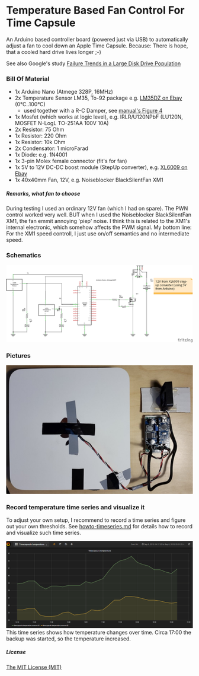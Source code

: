 # Temperature Based Fan Control For Time Capsule

An Arduino based controller board (powered just via USB) to automatically adjust
a fan to cool down an Apple Time Capsule.
Because: There is hope, that a cooled hard drive lives longer ;-)

See also Google's study [Failure Trends in a Large Disk Drive Population](http://static.googleusercontent.com/media/research.google.com/en/archive/disk_failures.pdf)

### Bill Of Material

* 1x Arduino Nano (Atmege 328P, 16MHz)
* 2x Temperature Sensor LM35, To-92 package e.g. [LM35DZ on Ebay](http://www.ebay.com/sch/i.html?_nkw=LM35DZ) (0°C..100°C)
   * used together with a R-C Damper, see [manual's Figure 4](http://www.watterott.com/download/LM35.pdf)
* 1x Mosfet (which works at logic level), e.g. IRLR/U120NPbF (LU120N, MOSFET N-LogL TO-251AA 100V 10A)
* 2x Resistor: 75 Ohm
* 1x Resistor: 220 Ohm
* 1x Resistor: 10k Ohm
* 2x Condensator: 1 microFarad
* 1x Diode: e.g. 1N4001
* 1x 3-pin Molex female connector (fit's for fan)
* 1x 5V to 12V DC-DC boost module (StepUp converter), e.g. [XL6009 on Ebay](http://www.ebay.com/sch/i.html?_nkw=XL6009)
* 1x 40x40mm Fan, 12V, e.g. Noiseblocker BlackSilentFan XM1

##### Remarks, what fan to choose

During testing I used an ordinary 12V fan (which I had on spare).
The PWN control worked very well.
BUT when I used the Noiseblocker BlackSilentFan XM1, the fan emmit annoying 'piep' noise.
I think this is related to the XM1's internal electronic, which somehow affects the PWM signal.
My bottom line: For the XM1 speed controll, I just use on/off semantics and no intermediate speed.


### Schematics

![PCB](temperature-controller_pcb.png?raw=true)


### Pictures

![PCB and Time Capsule](20151025_235245.jpg?raw=true)


### Record temperature time series and visualize it

To adjust your own setup, I recommend to record a time series and figure out your own thresholds.
See [howto-timeseries.md](howto-timeseries.md) for details how to record and visualize such time series.

![example temperature](temperature-graph.png?raw=true)
This time series shows how temperature changes over time.
Circa 17:00 the backup was started, so the temperature increased.

##### License

[The MIT License (MIT)](https://opensource.org/licenses/MIT)